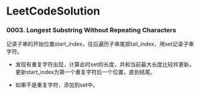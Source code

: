 # LeetCodeSolution



### 0003.  Longest Substring Without Repeating Characters ###

记录子串的开始位置start\_index，往后遍历子串尾部tail\_index，用set记录子串字符。


- 发现有重复字符出现，计算此时set的长度，并和当前最大长度比较并更新。更新start\_index为第一个重复字符后一个位置，直到结尾。

    
- 如果不是重复字符，添加到set中。
